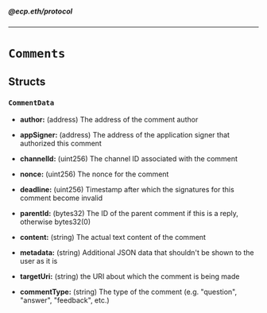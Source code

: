 ##### @ecp.eth/protocol

----

# `Comments`





## Structs

### `CommentData`


- **author:** (address) The address of the comment author



- **appSigner:** (address) The address of the application signer that authorized this comment



- **channelId:** (uint256) The channel ID associated with the comment



- **nonce:** (uint256) The nonce for the comment



- **deadline:** (uint256) Timestamp after which the signatures for this comment become invalid



- **parentId:** (bytes32) The ID of the parent comment if this is a reply, otherwise bytes32(0)


- **content:** (string) The actual text content of the comment



- **metadata:** (string) Additional JSON data that shouldn't be shown to the user as it is



- **targetUri:** (string) the URI about which the comment is being made



- **commentType:** (string) The type of the comment (e.g. "question", "answer", "feedback", etc.)











